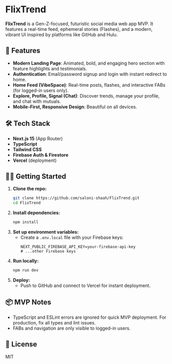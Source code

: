 # FlixTrend

**FlixTrend** is a Gen-Z-focused, futuristic social media web app MVP. It features a real-time feed, ephemeral stories (Flashes), and a modern, vibrant UI inspired by platforms like GitHub and Hulu.

## 🚀 Features
- **Modern Landing Page**: Animated, bold, and engaging hero section with feature highlights and testimonials.
- **Authentication**: Email/password signup and login with instant redirect to home.
- **Home Feed (VibeSpace)**: Real-time posts, flashes, and interactive FABs (for logged-in users only).
- **Explore, Profile, Signal (Chat)**: Discover trends, manage your profile, and chat with mutuals.
- **Mobile-First, Responsive Design**: Beautiful on all devices.

## 🛠️ Tech Stack
- **Next.js 15** (App Router)
- **TypeScript**
- **Tailwind CSS**
- **Firebase Auth & Firestore**
- **Vercel** (deployment)

## 🧑‍💻 Getting Started
1. **Clone the repo:**
   ```bash
   git clone https://github.com/saloni-shaah/FlixTrend.git
   cd FlixTrend
   ```
2. **Install dependencies:**
   ```bash
   npm install
   ```
3. **Set up environment variables:**
   - Create a `.env.local` file with your Firebase keys:
     ```env
     NEXT_PUBLIC_FIREBASE_API_KEY=your-firebase-api-key
     # ...other Firebase keys
     ```
4. **Run locally:**
   ```bash
   npm run dev
   ```
5. **Deploy:**
   - Push to GitHub and connect to Vercel for instant deployment.

## 📦 MVP Notes
- TypeScript and ESLint errors are ignored for quick MVP deployment. For production, fix all types and lint issues.
- FABs and navigation are only visible to logged-in users.

## 📄 License
MIT
